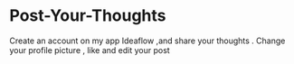 # Post-Your-Thoughts
Create an account on my app Ideaflow ,and share your thoughts .
Change your profile picture , like and edit your post


